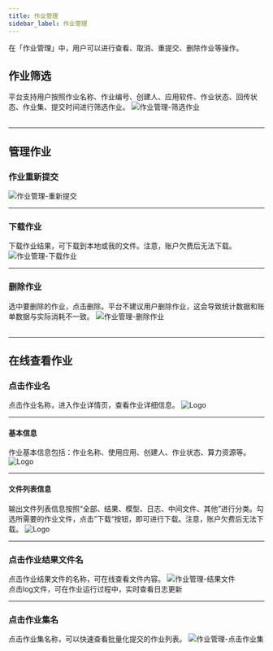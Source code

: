 ```yaml
---
title: 作业管理
sidebar_label: 作业管理
---
```

在「作业管理」中，用户可以进行查看、取消、重提交、删除作业等操作。

## 作业筛选
平台支持用户按照作业名称、作业编号、创建人、应用软件、作业状态、回传状态、作业集、提交时间进行筛选作业。
![作业管理-筛选作业](/img/jobmanagement00.png)
&nbsp;  
&nbsp;  
********************************************  

## 管理作业

### 作业重新提交
![作业管理-重新提交](/img/jobmanagement01.png)

******************************************** 

### 下载作业
下载作业结果，可下载到本地或我的文件。注意，账户欠费后无法下载。
![作业管理-下载作业](/img/jobmanagement05.png)

******************************************** 

### 删除作业
选中要删除的作业，点击删除。平台不建议用户删除作业，这会导致统计数据和账单数据与实际消耗不一致。
![作业管理-删除作业](/img/jobmanagement06.png)
&nbsp;  
&nbsp;  
********************************************  

## 在线查看作业

### 点击作业名
点击作业名称，进入作业详情页，查看作业详细信息。
![Logo](/img/jobmanagement04.png)
******************************************** 

####  基本信息

作业基本信息包括：作业名称、使用应用、创建人、作业状态、算力资源等。
![Logo](/img/jobmanagement08.png)

******************************************** 

#### 文件列表信息

输出文件列表信息按照“全部、结果、模型、日志、中间文件、其他”进行分类。勾选所需要的作业文件，点击”下载“按钮，即可进行下载。注意，账户欠费后无法下载。
![Logo](/img/jobmanagement09.png)

******************************************** 

### 点击作业结果文件名
点击作业结果文件的名称，可在线查看文件内容。
![作业管理-结果文件](/img/jobmanagement10.png)
&nbsp;  
点击log文件，可在作业运行过程中，实时查看日志更新

******************************************** 

### 点击作业集名
点击作业集名称，可以快速查看批量化提交的作业列表。
![作业管理-点击作业集](/img/jobmanagement02.png)


